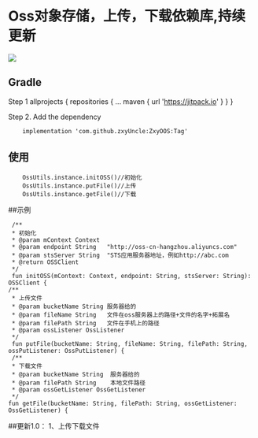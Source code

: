 
# Oss对象存储，上传，下载依赖库,持续更新




[![](https://jitpack.io/v/zxyUncle/ZxyOOS.svg)](https://jitpack.io/#zxyUncle/ZxyOOS)

Gradle
-----
Step 1
	 allprojects {
		repositories {
			...
			maven { url 'https://jitpack.io' }
		}
	}

Step 2. Add the dependency

        implementation 'com.github.zxyUncle:ZxyOOS:Tag'

## 使用

        OssUtils.instance.initOSS()//初始化
        OssUtils.instance.putFile()//上传
        OssUtils.instance.getFile()//下载

##示例

     /**
     * 初始化
     * @param mContext Context
     * @param endpoint String   "http://oss-cn-hangzhou.aliyuncs.com"
     * @param stsServer String  "STS应用服务器地址，例如http://abc.com
     * @return OSSClient
     */
     fun initOSS(mContext: Context, endpoint: String, stsServer: String): OSSClient {
    /**
     * 上传文件
     * @param bucketName String 服务器给的
     * @param fileName String   文件在oss服务器上的路径+文件的名字+拓展名
     * @param filePath String   文件在手机上的路径
     * @param ossListener OssListener
     */
     fun putFile(bucketName: String, fileName: String, filePath: String, ossPutListener: OssPutListener) {
     /**
     * 下载文件
     * @param bucketName String  服务器给的
     * @param filePath String    本地文件路径
     * @param ossGetListener OssGetListener
     */
    fun getFile(bucketName: String, filePath: String, ossGetListener: OssGetListener) {

##更新1.0：
1、上传下载文件
 
